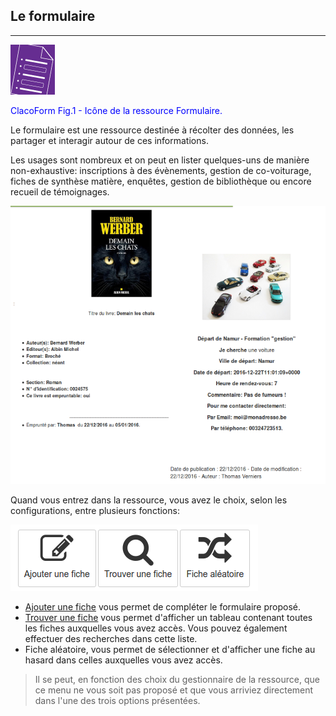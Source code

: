 ## Le formulaire

---

![](images/clacoform-fig1.png)

<p style="color:blue">ClacoForm Fig.1 - Icône de la ressource Formulaire.</p>

Le formulaire est une ressource destinée à récolter des données, les partager et interagir autour de ces informations. 

Les usages sont nombreux et on peut en lister quelques-uns de manière non-exhaustive: inscriptions à des évènements, gestion de co-voiturage, fiches de synthèse matière, enquêtes, gestion de bibliothèque ou encore recueil de témoignages.

![](images/clacoform-fig2.png)

Quand vous entrez dans la ressource, vous avez le choix, selon les configurations, entre plusieurs fonctions:


![](images/clacoform-fig41.png)

* [Ajouter une fiche](/fr/resources/clacoForm/create-files.md) vous permet de compléter le formulaire proposé.
* [Trouver une fiche](/fr/resources/clacoForm/manage-files.md) vous permet d'afficher un tableau contenant toutes les fiches auxquelles vous avez accès. Vous pouvez également effectuer des recherches dans cette liste.
* Fiche aléatoire, vous permet de sélectionner et d'afficher une fiche au hasard dans celles auxquelles vous avez accès. 

> Il se peut, en fonction des choix du gestionnaire de la ressource, que ce menu ne vous soit pas proposé et que vous arriviez directement dans l'une des trois options présentées.